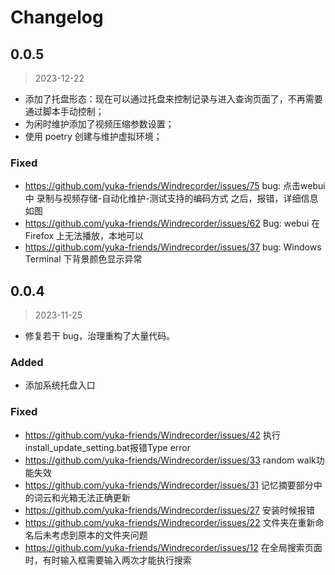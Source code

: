# Changelog


## 0.0.5
> 2023-12-22

- 添加了托盘形态：现在可以通过托盘来控制记录与进入查询页面了，不再需要通过脚本手动控制；
- 为闲时维护添加了视频压缩参数设置；
- 使用 poetry 创建与维护虚拟环境；

### Fixed
- https://github.com/yuka-friends/Windrecorder/issues/75 bug: 点击webui中 录制与视频存储-自动化维护-测试支持的编码方式 之后，报错，详细信息如图
- https://github.com/yuka-friends/Windrecorder/issues/62 Bug: webui 在 Firefox 上无法播放，本地可以
- https://github.com/yuka-friends/Windrecorder/issues/37 bug: Windows Terminal 下背景颜色显示异常


## 0.0.4 
> 2023-11-25

- 修复若干 bug，治理重构了大量代码。

### Added
- 添加系统托盘入口

### Fixed
- https://github.com/yuka-friends/Windrecorder/issues/42 执行install_update_setting.bat报错Type error
- https://github.com/yuka-friends/Windrecorder/issues/33 random walk功能失效
- https://github.com/yuka-friends/Windrecorder/issues/31 记忆摘要部分中的词云和光箱无法正确更新
- https://github.com/yuka-friends/Windrecorder/issues/27 安装时候报错
- https://github.com/yuka-friends/Windrecorder/issues/22 文件夹在重新命名后未考虑到原本的文件夹问题
- https://github.com/yuka-friends/Windrecorder/issues/12 在全局搜索页面时，有时输入框需要输入两次才能执行搜索
